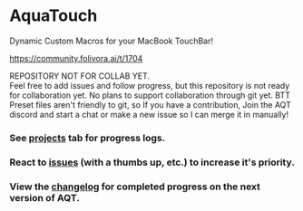 # AquaTouch
Dynamic Custom Macros for your MacBook TouchBar!

https://community.folivora.ai/t/1704

REPOSITORY NOT FOR COLLAB YET. <br>
Feel free to add issues and follow progress, but this repository is not ready for collaboration yet.
No plans to support collaboration through git yet. BTT Preset files aren't friendly to git, so If you have a contribution, Join the AQT discord and start a chat or make a new issue so I can merge it in manually!

### See [projects](https://github.com/yuuiko/AquaTouch/projects/1) tab for progress logs.

### React to [issues](https://github.com/yuuiko/AquaTouch/issues/) (with a thumbs up, etc.) to increase it's priority. 

### View the [changelog](https://github.com/yuuiko/AquaTouch/blob/master/changelog.md) for completed progress on the next version of AQT.
